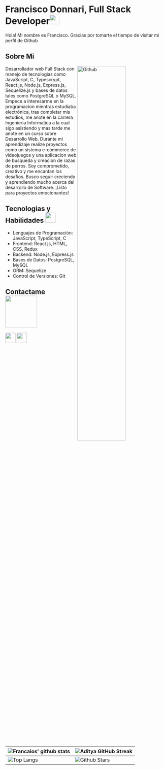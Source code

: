 
<h1> Francisco Donnari, Full Stack Developer<img src = "https://raw.githubusercontent.com/MartinHeinz/MartinHeinz/master/wave.gif" width = 30px> </h1>
<p align='center'>
</p>


<div size='20px'> Hola! Mi nombre es Francisco. Gracias por tomarte el tiempo de visitar mi perfil de Github 
</div>

<h2> Sobre Mi </h2>

<img width="55%" align="right" alt="Github" src="https://raw.githubusercontent.com/onimur/.github/master/.resources/git-header.svg" />

Desarrollador web Full Stack con manejo de tecnologias como JavaScript, C, Typescrypt, React.js, Node.js, Express.js, Sequelize.js y bases de datos tales como PostgreSQL o MySQL. Empece a interesarme en la programacion mientras estudiaba electrónica, tras completar mis estudios, me anote en la carrera Ingenieria Informatica a la cual sigo asistiendo y mas tarde me anote en un curso sobre Desarrollo Web. Durante mi aprendizaje realize proyectos como un sistema e-commerce de videojuegos y una aplicacion web de busqueda y creacion de razas de perros. Soy comprometido, creativo y me encantan los desafios. Busco seguir creciendo y aprendiendo mucho acerca del desarrollo de Software. ¡Listo para proyectos emocionantes!

<h2> Tecnologias y Habilidades <img src = "https://media2.giphy.com/media/QssGEmpkyEOhBCb7e1/giphy.gif?cid=ecf05e47a0n3gi1bfqntqmob8g9aid1oyj2wr3ds3mg700bl&rid=giphy.gif" width = 32px> </h2>

- Lenguajes de Programación: JavaScript, TypeScript, C
- Frontend: React.js, HTML, CSS, Redux
- Backend: Node.js, Express.js
- Bases de Datos: PostgreSQL, MySQL
- ORM: Sequelize
- Control de Versiones: Git

<h2> Contactame <img src='https://raw.githubusercontent.com/ShahriarShafin/ShahriarShafin/main/Assets/handshake.gif' width="100px"> </h2>
<a href = 'https://www.linkedin.com/in/francisco-donnari-72988620b/'> <img width = '32px' align= 'center' src="https://raw.githubusercontent.com/rahulbanerjee26/githubAboutMeGenerator/main/icons/linked-in-alt.svg"/></a> 
<a href = 'https://www.github.com/Francaios'> <img width = '32px' align= 'center' src="https://raw.githubusercontent.com/rahulbanerjee26/githubAboutMeGenerator/main/icons/github.svg"/></a>
  
<br>
<br>
  <br>

| ![Francaios' github stats](https://github-readme-stats.vercel.app/api?username=Francaios&show_icons=true&theme=tokyonight) | ![Aditya GitHub Streak](https://github-readme-streak-stats.herokuapp.com/?user=Francaios&theme=tokyonight) |
| --- | --- |
| ![Top Langs](https://github-readme-stats.vercel.app/api/top-langs/?username=Francaios&theme=tokyonight) | ![Github Stars](https://github-readme-stats.vercel.app/api?username=Francaios&show_icons=true&locale=en&count_private=true&hide_rank=true&custom_title=My%20GitHub%20Stats&disable_animations=true&theme=tokyonight) |

<br>
